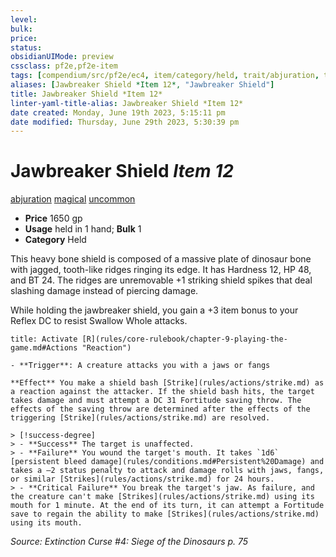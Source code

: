 ```yaml
---
level:
bulk:
price:
status:
obsidianUIMode: preview
cssclass: pf2e,pf2e-item
tags: [compendium/src/pf2e/ec4, item/category/held, trait/abjuration, trait/magical, trait/uncommon]
aliases: [Jawbreaker Shield *Item 12*, "Jawbreaker Shield"]
title: Jawbreaker Shield *Item 12*
linter-yaml-title-alias: Jawbreaker Shield *Item 12*
date created: Monday, June 19th 2023, 5:15:11 pm
date modified: Thursday, June 29th 2023, 5:30:39 pm
---
```


# Jawbreaker Shield *Item 12*

[abjuration](rules/traits/abjuration.md) [magical](rules/traits/magical.md) [uncommon](rules/traits/uncommon.md)  

- **Price** 1650 gp
- **Usage** held in 1 hand; **Bulk** 1
- **Category** Held

This heavy bone shield is composed of a massive plate of dinosaur bone with jagged, tooth-like ridges ringing its edge. It has Hardness 12, HP 48, and BT 24. The ridges are unremovable +1 striking shield spikes that deal slashing damage instead of piercing damage.

While holding the jawbreaker shield, you gain a +3 item bonus to your Reflex DC to resist Swallow Whole attacks.

```ad-embed-ability
title: Activate [R](rules/core-rulebook/chapter-9-playing-the-game.md#Actions "Reaction")

- **Trigger**: A creature attacks you with a jaws or fangs

**Effect** You make a shield bash [Strike](rules/actions/strike.md) as a reaction against the attacker. If the shield bash hits, the target takes damage and must attempt a DC 31 Fortitude saving throw. The effects of the saving throw are determined after the effects of the triggering [Strike](rules/actions/strike.md) are resolved.

> [!success-degree] 
> - **Success** The target is unaffected.
> - **Failure** You wound the target's mouth. It takes `1d6` [persistent bleed damage](rules/conditions.md#Persistent%20Damage) and takes a –2 status penalty to attack and damage rolls with jaws, fangs, or similar [Strikes](rules/actions/strike.md) for 24 hours.
> - **Critical Failure** You break the target's jaw. As failure, and the creature can't make [Strikes](rules/actions/strike.md) using its mouth for 1 minute. At the end of its turn, it can attempt a Fortitude save to regain the ability to make [Strikes](rules/actions/strike.md) using its mouth.
```

*Source: Extinction Curse #4: Siege of the Dinosaurs p. 75*

